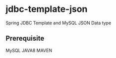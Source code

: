 # jdbc-template-json
Spring JDBC Template and MySQL JSON Data type

## Prerequisite
MySQL
JAVA8
MAVEN
